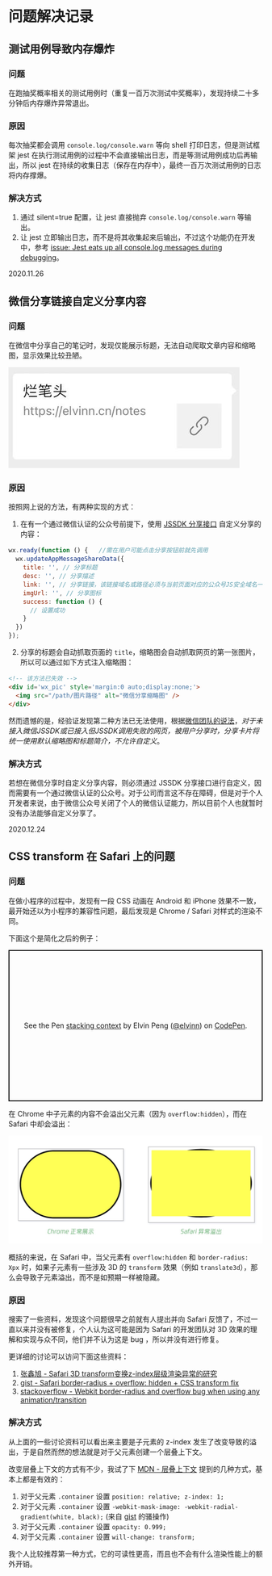 # 问题解决记录

## 测试用例导致内存爆炸

### 问题

在跑抽奖概率相关的测试用例时（重复一百万次测试中奖概率），发现持续二十多分钟后内存爆炸异常退出。

### 原因

每次抽奖都会调用 `console.log/console.warn` 等向 shell 打印日志，但是测试框架 jest 在执行测试用例的过程中不会直接输出日志，而是等测试用例成功后再输出，所以 jest 在持续的收集日志（保存在内存中），最终一百万次测试用例的日志将内存撑爆。

### 解决方式

1. 通过 silent=true 配置，让 jest 直接抛弃 `console.log/console.warn` 等输出。
2. 让 jest 立即输出日志，而不是将其收集起来后输出，不过这个功能仍在开发中，参考 [issue: Jest eats up all console.log messages during debugging](https://github.com/facebook/jest/issues/8208)。

<right-text>2020.11.26</right-text>

## 微信分享链接自定义分享内容

### 问题

在微信中分享自己的笔记时，发现仅能展示标题，无法自动爬取文章内容和缩略图，显示效果比较丑陋。

![微信分享效果](./public/wechat-share-empty.jpeg)

### 原因

按照网上说的方法，有两种实现的方式：

1. 在有一个通过微信认证的公众号前提下，使用 [JSSDK 分享接口](https://developers.weixin.qq.com/doc/offiaccount/OA_Web_Apps/JS-SDK.html#111) 自定义分享的内容：

```js
wx.ready(function () {   //需在用户可能点击分享按钮前就先调用
  wx.updateAppMessageShareData({ 
    title: '', // 分享标题
    desc: '', // 分享描述
    link: '', // 分享链接，该链接域名或路径必须与当前页面对应的公众号JS安全域名一致
    imgUrl: '', // 分享图标
    success: function () {
      // 设置成功
    }
  })
}); 
```

2. 分享的标题会自动抓取页面的 `title`，缩略图会自动抓取网页的第一张图片，所以可以通过如下方式注入缩略图：

```html
<!-- 该方法已失效 -->
<div id='wx_pic' style='margin:0 auto;display:none;'>
  <img src="/path/图片路径" alt="微信分享缩略图" />
</div>
```

然而遗憾的是，经验证发现第二种方法已无法使用，根据[微信团队的说法](https://mp.weixin.qq.com/s?__biz=MjM5NDAxMDg4MA==&mid=2650959286&idx=1&sn=0827bb3e1a2cc6fd21d4e01eb82ea1be&chksm=bd788fd98a0f06cfd318c01ec3d800698d47d54964eed389c5e7a1590a711bd6535b71479475&mpshare=1&scene=23&srcid=0331eSY1QUWHhUBxxEsSmnM1#rd)，*对于未接入微信JSSDK或已接入但JSSDK调用失败的网页，被用户分享时，分享卡片将统一使用默认缩略图和标题简介，不允许自定义*。

### 解决方式

若想在微信分享时自定义分享内容，则必须通过 JSSDK 分享接口进行自定义，因而需要有一个通过微信认证的公众号。对于公司而言这不存在障碍，但是对于个人开发者来说，由于微信公众号关闭了个人的微信认证能力，所以目前个人也就暂时没有办法能够自定义分享了。

<right-text>2020.12.24</right-text>


## CSS transform 在 Safari 上的问题

### 问题

在做小程序的过程中，发现有一段 CSS 动画在 Android 和 iPhone 效果不一致，最开始还以为小程序的兼容性问题，最后发现是 Chrome / Safari 对样式的渲染不同。

下面这个是简化之后的例子：

<p class="codepen" data-height="300" data-default-tab="html,result" data-slug-hash="WNEjmPO" data-user="elvinn" style="height: 300px; box-sizing: border-box; display: flex; align-items: center; justify-content: center; border: 2px solid; margin: 1em 0; padding: 1em;">
  <span>See the Pen <a href="https://codepen.io/elvinn/pen/WNEjmPO">
  stacking context</a> by Elvin Peng (<a href="https://codepen.io/elvinn">@elvinn</a>)
  on <a href="https://codepen.io">CodePen</a>.</span>
</p>
<ClientOnly><CodePen /></ClientOnly>

在 Chrome 中子元素的内容不会溢出父元素（因为 `overflow:hidden`），而在 Safari 中却会溢出：

![Safari 问题显示](./public/overflow-bug-safari.jpg)

概括的来说，在 Safari 中，当父元素有 `overflow:hidden` 和 `border-radius: Xpx` 时，如果子元素有一些涉及 3D 的 `transform` 效果（例如 `translate3d`），那么会导致子元素溢出，而不是如预期一样被隐藏。

### 原因

搜索了一些资料，发现这个问题很早之前就有人提出并向 Safari 反馈了，不过一直以来并没有被修复，个人认为这可能是因为 Safari 的开发团队对 3D 效果的理解和实现与众不同，他们并不认为这是 bug ，所以并没有进行修复。

更详细的讨论可以访问下面这些资料：

1. [张鑫旭 - Safari 3D transform变换z-index层级渲染异常的研究](https://www.zhangxinxu.com/wordpress/2016/08/safari-3d-transform-z-index/)
2. [gist - Safari border-radius + overflow: hidden + CSS transform fix](https://gist.github.com/ayamflow/b602ab436ac9f05660d9c15190f4fd7b)
3. [stackoverflow - Webkit border-radius and overflow bug when using any animation/transition](https://stackoverflow.com/questions/14383632/webkit-border-radius-and-overflow-bug-when-using-any-animation-transition/16681137)

### 解决方式

从上面的一些讨论资料可以看出来主要是子元素的 z-index 发生了改变导致的溢出，于是自然而然的想法就是对于父元素创建一个层叠上下文。

改变层叠上下文的方式有不少，我试了下 [MDN - 层叠上下文](https://developer.mozilla.org/zh-CN/docs/Web/CSS/CSS_Positioning/Understanding_z_index/The_stacking_context) 提到的几种方式，基本上都是有效的：

1. 对于父元素 `.container` 设置 `position: relative; z-index: 1;`
2. 对于父元素 `.container` 设置 `-webkit-mask-image: -webkit-radial-gradient(white, black);` (来自 [gist](https://gist.github.com/ayamflow/b602ab436ac9f05660d9c15190f4fd7b) 的骚操作)
3. 对于父元素 `.container` 设置 `opacity: 0.999;`
4. 对于父元素 `.container` 设置 `will-change: transform;`

我个人比较推荐第一种方式，它的可读性更高，而且也不会有什么渲染性能上的额外开销。

<Vssue title="前端问题解决记录" />
